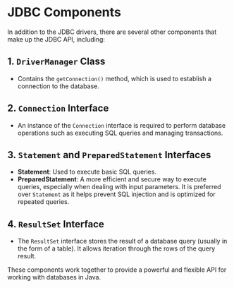 # JDBC Components

In addition to the JDBC drivers, there are several other components that make up the JDBC API, including:

## 1. `DriverManager` Class
- Contains the `getConnection()` method, which is used to establish a connection to the database.

## 2. `Connection` Interface
- An instance of the `Connection` interface is required to perform database operations such as executing SQL queries and managing transactions.

## 3. `Statement` and `PreparedStatement` Interfaces
- **Statement**: Used to execute basic SQL queries.
- **PreparedStatement**: A more efficient and secure way to execute queries, especially when dealing with input parameters. It is preferred over `Statement` as it helps prevent SQL injection and is optimized for repeated queries.

## 4. `ResultSet` Interface
- The `ResultSet` interface stores the result of a database query (usually in the form of a table). It allows iteration through the rows of the query result.

These components work together to provide a powerful and flexible API for working with databases in Java.
